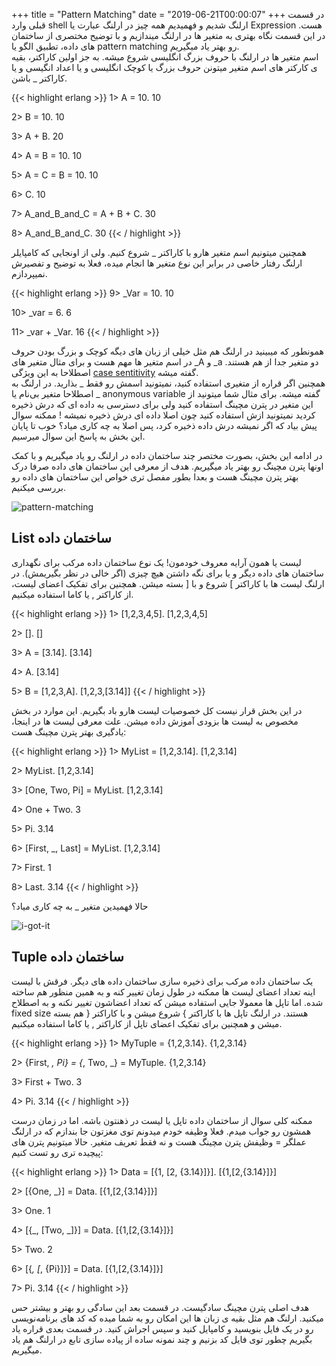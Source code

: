 +++
title = "Pattern Matching"
date = "2019-06-21T00:00:07"
+++
در قسمت قبلی وارد shell ارلنگ شدیم و فهمیدیم همه چیز در ارلنگ عبارت یا Expression هست. در این قسمت نگاه بهتری به متغیر ها در ارلنگ میندازیم و با توضیح مختصری از ساختمان های داده، تطبیق الگو یا pattern matching رو بهتر یاد میگیریم.  
اسم متغیر ها در ارلنگ با حروف بزرگ انگلیسی شروع میشه. به جز اولین کاراکتر، بقیه ی کارکتر های اسم متغیر میتونن حروف بزرگ یا کوچک انگلیسی و یا اعداد انگیسی و یا کاراکتر _ باشن.  

{{< highlight erlang >}}
1> A = 10.
10

2> B = 10.
10

3> A + B.
20

4> A = B = 10.
10

5> A = C = B = 10.
10

6> C.
10

7> A_and_B_and_C = A + B + C.
30

8> A_and_B_and_C.
30
{{< / highlight >}}

همچنین میتونیم اسم متغیر هارو با کاراکتر _ شروع کنیم. ولی از اونجایی که کامپایلر ارلنگ رفتار خاصی در برابر این نوع متغیر ها انجام میده، فعلا به توضیح و تفصیرش نمیپردازم.

{{< highlight erlang >}}
9> _Var = 10.
10

10> _var = 6.
6

11> _var + _Var.
16
{{< / highlight >}}

همونطور که میبینید در ارلنگ هم مثل خیلی از زبان های دیگه کوچک و بزرگ بودن حروف در اسم متغیر ها مهم هست و برای مثال متغیر های _A و _a دو متغیر جدا از هم هستند. اصطلاحا به این ویژگی  [case sentitivity](https://en.wikipedia.org/wiki/Case_sensitivity) گفته میشه.  
همچنین اگر قراره از متغیری استفاده کنید، نمیتونید اسمش رو فقط _ بذارید. در ارلنگ به _ اصطلاحا متغیر بی‌نام یا anonymous variable گفته میشه. برای مثال شما میتونید از این متغیر در پترن مچینگ استفاده کنید ولی برای دسترسی به داده ای که درش ذخیره کردید نمیتونید ازش استفاده کنید چون اصلا داده ای درش ذخیره نمیشه ! ممکنه سوال پیش بیاد که اگر نمیشه درش داده ذخیره کرد، پس اصلا به چه کاری میاد؟ خوب تا پایان این بخش به پاسخ این سوال میرسیم.  


در ادامه این بخش، بصورت مختصر چند ساختمان داده در ارلنگ رو یاد میگیریم و با کمک اونها پترن مچینگ رو بهتر یاد میگیریم. هدف از معرفی این ساختمان های داده صرفا درک بهتر پترن مچینگ هست و بعدا بطور مفصل تری خواص این ساختمان های داده رو بررسی میکنیم.  

![pattern-matching](/posts/images/erlang-fa.ir-pattern-matching-01.jpg)



## List ساختمان داده
لیست یا همون آرایه معروف خودمون! یک نوع ساختمان داده مرکب برای نگهداری ساختمان های داده دیگر و یا برای نگه داشتن هیچ چیزی (اگر خالی در نظر بگیریمش). در ارلنگ لیست ها با کاراکتر ] شروع و با [ بسته میشن. همچنین برای تفکیک اعضای لیست، از کاراکتر , یا کاما استفاده میکنیم.

{{< highlight erlang >}}
1> [1,2,3,4,5].
[1,2,3,4,5]

2> [].
[]

3> A = [3.14].
[3.14]

4> A.
[3.14]

5> B = [1,2,3,A].
[1,2,3,[3.14]]
{{< / highlight >}}

در این بخش قرار نیست کل خصوصیات لیست هارو باد بگیریم. این موارد در بخش مخصوص به لیست ها بزودی آموزش داده میشن. علت معرفی لیست ها در اینجا، یادگیری بهتر پترن مچینگ هست:

{{< highlight erlang >}}
1> MyList = [1,2,3.14].
[1,2,3.14]

2> MyList.
[1,2,3.14]

3> [One, Two, Pi] = MyList.
[1,2,3.14]

4> One + Two.
3

5> Pi.
3.14

6> [First, _, Last] = MyList.
[1,2,3.14]

7> First.
1

8> Last.
3.14
{{< / highlight >}}

حالا فهمیدین متغیر _ به چه کاری میاد؟

![i-got-it](/posts/images/erlang-fa.ir-pattern-matching-02.png)

## Tuple ساختمان داده
یک ساختمان داده مرکب برای ذخیره سازی ساختمان داده های دیگر. فرقش با لیست اینه تعداد اعضای لیست ها ممکنه در طول زمان تغییر کنه و به همین منظور هم ساخته شده. اما تاپل ها معمولا جایی استفاده میشن که تعداد اعضاشون تغییر نکنه و به اصطلاح fixed size هستند. در ارلنگ تاپل ها با کاراکتر } شروع میشن و با کاراکتر { هم بسته میشن و همچنین برای تفکیک اعضای تاپل از کاراکتر , یا کاما استفاده میکنیم.

{{< highlight erlang >}}
1> MyTuple = {1,2,3.14}.
{1,2,3.14}

2> {First, _, Pi} = {_, Two, _} = MyTuple.
{1,2,3.14}

3> First + Two.
3

4> Pi.
3.14
{{< / highlight >}}

ممکنه کلی سوال از ساختمان داده تاپل یا لیست در ذهنتون باشه. اما در زمان درست همشون رو جواب میدم. فعلا وظیفه خودم میدونم توی مغزتون جا بندازم که در ارلنگ عملگر = وظیفش پترن مچینگ هست و نه فقط تعریف متغیر. حالا میتونیم پترن های پیچیده تری رو تست کنیم:

{{< highlight erlang >}}
1> Data = [{1, [2, {3.14}]}].
[{1,[2,{3.14}]}]

2> [{One, _}] = Data.
[{1,[2,{3.14}]}]

3> One.
1

4> [{_, [Two, _]}] = Data.
[{1,[2,{3.14}]}]

5> Two.
2

6> [{_, [_, {Pi}]}] = Data.
[{1,[2,{3.14}]}]

7> Pi.
3.14
{{< / highlight >}}

هدف اصلی پترن مچینگ سادگیست. در قسمت بعد این سادگی رو بهتر و بیشتر حس میکنید. ارلنگ هم مثل بقیه ی زبان ها این امکان رو به شما میده که کد های برنامه‌نویسی رو در یک فایل بنویسید و کامپایل کنید و سپس اجراش کنید. در قسمت بعدی قراره یاد بگیریم چطور توی فایل کد بزنیم و چند نمونه ساده از پیاده سازی تابع در ارلنگ هم یاد میگیریم.

